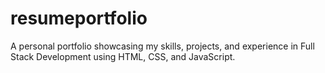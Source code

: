 # resumeportfolio

A personal portfolio showcasing my skills, projects, and experience in Full Stack Development using HTML, CSS, and JavaScript.
